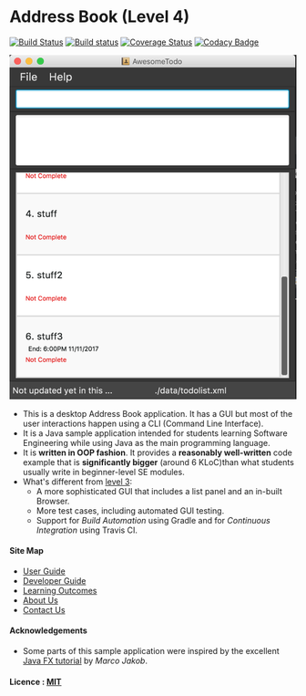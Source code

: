 # Address Book (Level 4)

[![Build Status](https://travis-ci.org/CS2103JAN2017-W13-B3/main.svg?branch=master
)](https://travis-ci.org/CS2103JAN2017-W13-B3/main
)
[![Build status](https://ci.appveyor.com/api/projects/status/ac90hb6eyk0jek2v?svg=true)](https://ci.appveyor.com/project/louislai/main)
[![Coverage Status](https://coveralls.io/repos/github/CS2103JAN2017-W13-B3/main/badge.svg?branch=master)](https://coveralls.io/github/CS2103JAN2017-W13-B3/main?branch=master)
[![Codacy Badge](https://api.codacy.com/project/badge/Grade/0649f4dee2df4032b0be526b133bd23c)](https://www.codacy.com/app/louislai/main/dashboard)

<img src="docs/images/Ui.png" width="600"><br>

* This is a desktop Address Book application. It has a GUI but most of the user interactions happen using
  a CLI (Command Line Interface).
* It is a Java sample application intended for students learning Software Engineering while using Java as
  the main programming language.
* It is **written in OOP fashion**. It provides a **reasonably well-written** code example that is
  **significantly bigger** (around 6 KLoC)than what students usually write in beginner-level SE modules.
* What's different from [level 3](https://github.com/se-edu/addressbook-level3):
    * A more sophisticated GUI that includes a list panel and an in-built Browser.
    * More test cases, including automated GUI testing.
    * Support for *Build Automation* using Gradle and for *Continuous Integration* using Travis CI.


#### Site Map
* [User Guide](docs/UserGuide.md)
* [Developer Guide](docs/DeveloperGuide.md)
* [Learning Outcomes](docs/LearningOutcomes.md)
* [About Us](docs/AboutUs.md)
* [Contact Us](docs/ContactUs.md)


#### Acknowledgements

* Some parts of this sample application were inspired by the excellent
  [Java FX tutorial](http://code.makery.ch/library/javafx-8-tutorial/) by *Marco Jakob*.


#### Licence : [MIT](LICENSE)
